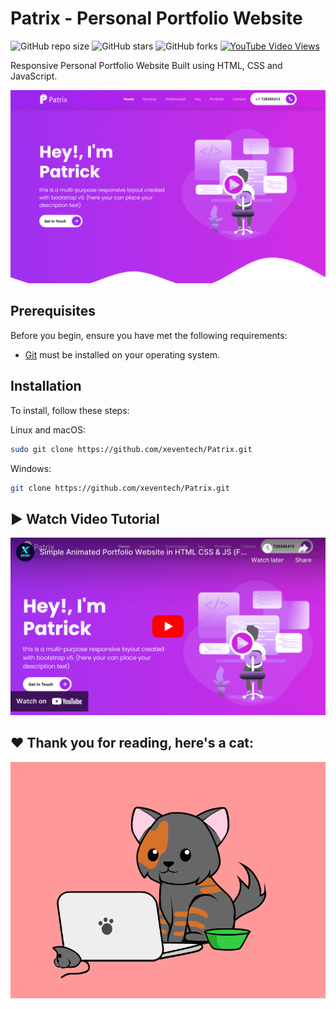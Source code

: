 # Patrix - Personal Portfolio Website

![GitHub repo size](https://img.shields.io/github/repo-size/xeventech/Patrix)
![GitHub stars](https://img.shields.io/github/stars/xeventech/Patrix?style=social)
![GitHub forks](https://img.shields.io/github/forks/xeventech/Patrix?style=social)
[![YouTube Video Views](https://img.shields.io/youtube/views/DPt00XbqYzg?style=social)](https://youtu.be/DPt00XbqYzg)

Responsive Personal Portfolio Website Built using HTML, CSS and JavaScript.

[![Portfolio Demo](https://github.com/XevenTech/projects_snapshots/blob/main/patrix/demo.png?raw=true "Portfolio Demo")](https://xeventech.github.io/Patrix/)

## Prerequisites

Before you begin, ensure you have met the following requirements:

* [Git](https://git-scm.com/downloads "Download Git") must be installed on your operating system.

## Installation

To install, follow these steps:

Linux and macOS:

```bash
sudo git clone https://github.com/xeventech/Patrix.git
```

Windows:

```bash
git clone https://github.com/xeventech/Patrix.git
```

## ▶️ Watch Video Tutorial

[![Watch Video](https://github.com/XevenTech/projects_snapshots/blob/main/patrix/thumbnail.png?raw=true "Play")](https://youtu.be/DPt00XbqYzg)


## ❤️ Thank you for reading, here's a cat:

[![Cat](https://github.com/XevenTech/xeventech/blob/main/cat.gif?raw=true "Thank You ❤️")](https://youtube.com/@XevenTechYT?sub_confirmation=1)
